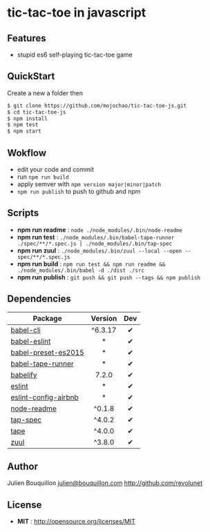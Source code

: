 # tic-tac-toe in javascript

## Features

 - stupid es6 self-playing tic-tac-toe game

## QuickStart

Create a new a folder then

```sh
$ git clone https://github.com/mojochao/tic-tac-toe-js.git
$ cd tic-tac-toe-js
$ npm install
$ npm test
$ npm start
```

## Wokflow

- edit your code and commit
- run `npm run build`
- apply semver with `npm version major|minor|patch`
- `npm run publish` to push to github and npm

## Scripts

 - **npm run readme** : `node ./node_modules/.bin/node-readme`
 - **npm run test** : `./node_modules/.bin/babel-tape-runner ./spec/**/*.spec.js | ./node_modules/.bin/tap-spec`
 - **npm run zuul** : `./node_modules/.bin/zuul --local --open -- spec/**/*.spec.js`
 - **npm run build** : `npm run test && npm run readme && ./node_modules/.bin/babel -d ./dist ./src`
 - **npm run publish** : `git push && git push --tags && npm publish`

## Dependencies

Package | Version | Dev
--- |:---:|:---:
[babel-cli](https://www.npmjs.com/package/babel-cli) | ^6.3.17 | ✔
[babel-eslint](https://www.npmjs.com/package/babel-eslint) | * | ✔
[babel-preset-es2015](https://www.npmjs.com/package/babel-preset-es2015) | * | ✔
[babel-tape-runner](https://www.npmjs.com/package/babel-tape-runner) | * | ✔
[babelify](https://www.npmjs.com/package/babelify) | 7.2.0 | ✔
[eslint](https://www.npmjs.com/package/eslint) | * | ✔
[eslint-config-airbnb](https://www.npmjs.com/package/eslint-config-airbnb) | * | ✔
[node-readme](https://www.npmjs.com/package/node-readme) | ^0.1.8 | ✔
[tap-spec](https://www.npmjs.com/package/tap-spec) | ^4.0.2 | ✔
[tape](https://www.npmjs.com/package/tape) | ^4.0.0 | ✔
[zuul](https://www.npmjs.com/package/zuul) | ^3.8.0 | ✔


## Author

Julien Bouquillon <julien@bouquillon.com> http://github.com/revolunet

## License

 - **MIT** : http://opensource.org/licenses/MIT
